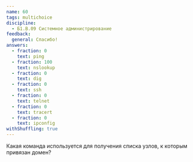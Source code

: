 ```yaml
---
name: 60
tags: multichoice
discipline:
  - Б1.В.09 Системное администрирование
feedback:
  general: Спасибо!
answers:
  - fraction: 0
    text: ping
  - fraction: 100
    text: nslookup
  - fraction: 0
    text: dig
  - fraction: 0
    text: ssh
  - fraction: 0
    text: telnet
  - fraction: 0
    text: tracert
  - fraction: 0
    text: ipconfig
withShuffling: true
---
```


Какая команда используется для получения списка узлов, к которым привязан домен?